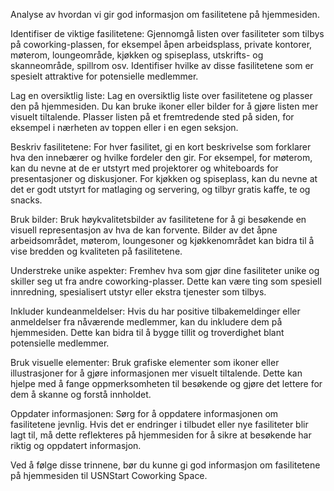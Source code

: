 Analyse av hvordan vi gir god informasjon om fasilitetene på hjemmesiden.

Identifiser de viktige fasilitetene: Gjennomgå listen over fasiliteter som tilbys på coworking-plassen, for eksempel åpen arbeidsplass, private kontorer, møterom, loungeområde, kjøkken og spiseplass, utskrifts- og skanneområde, spillrom osv. Identifiser hvilke av disse fasilitetene som er spesielt attraktive for potensielle medlemmer.

Lag en oversiktlig liste: Lag en oversiktlig liste over fasilitetene og plasser den på hjemmesiden. Du kan bruke ikoner eller bilder for å gjøre listen mer visuelt tiltalende. Plasser listen på et fremtredende sted på siden, for eksempel i nærheten av toppen eller i en egen seksjon.

Beskriv fasilitetene: For hver fasilitet, gi en kort beskrivelse som forklarer hva den innebærer og hvilke fordeler den gir. For eksempel, for møterom, kan du nevne at de er utstyrt med projektorer og whiteboards for presentasjoner og diskusjoner. For kjøkken og spiseplass, kan du nevne at det er godt utstyrt for matlaging og servering, og tilbyr gratis kaffe, te og snacks.

Bruk bilder: Bruk høykvalitetsbilder av fasilitetene for å gi besøkende en visuell representasjon av hva de kan forvente. Bilder av det åpne arbeidsområdet, møterom, loungesoner og kjøkkenområdet kan bidra til å vise bredden og kvaliteten på fasilitetene.

Understreke unike aspekter: Fremhev hva som gjør dine fasiliteter unike og skiller seg ut fra andre coworking-plasser. Dette kan være ting som spesiell innredning, spesialisert utstyr eller ekstra tjenester som tilbys.

Inkluder kundeanmeldelser: Hvis du har positive tilbakemeldinger eller anmeldelser fra nåværende medlemmer, kan du inkludere dem på hjemmesiden. Dette kan bidra til å bygge tillit og troverdighet blant potensielle medlemmer.

Bruk visuelle elementer: Bruk grafiske elementer som ikoner eller illustrasjoner for å gjøre informasjonen mer visuelt tiltalende. Dette kan hjelpe med å fange oppmerksomheten til besøkende og gjøre det lettere for dem å skanne og forstå innholdet.

Oppdater informasjonen: Sørg for å oppdatere informasjonen om fasilitetene jevnlig. Hvis det er endringer i tilbudet eller nye fasiliteter blir lagt til, må dette reflekteres på hjemmesiden for å sikre at besøkende har riktig og oppdatert informasjon.

Ved å følge disse trinnene, bør du kunne gi god informasjon om fasilitetene på hjemmesiden til USNStart Coworking Space.